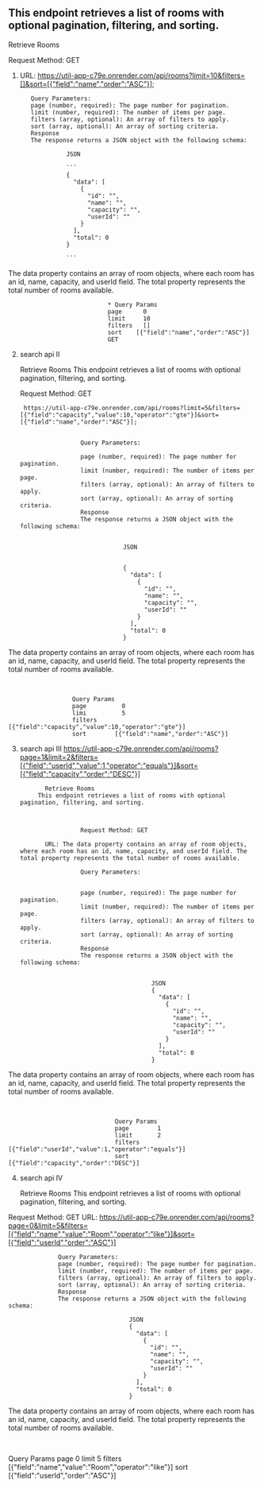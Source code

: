 
## This endpoint retrieves a list of rooms with optional pagination, filtering, and sorting.


Retrieve Rooms


Request Method: GET
1. URL: https://util-app-c79e.onrender.com/api/rooms?limit=10&filters=[]&sort=[{"field":"name","order":"ASC"}];

          Query Parameters:
          page (number, required): The page number for pagination.
          limit (number, required): The number of items per page.
          filters (array, optional): An array of filters to apply.
          sort (array, optional): An array of sorting criteria.
          Response
          The response returns a JSON object with the following schema:

                    JSON

                    ```
                    {
                      "data": [
                        {
                          "id": "",
                          "name": "",
                          "capacity": "",
                          "userId": ""
                        }
                      ],
                      "total": 0
                    }

                    ```
The data property contains an array of room objects, where each room has an id, name, capacity, and userId field. The total property represents the total number of rooms available.


                                * Query Params
                                page      0
                                limit     10
                                filters   []
                                sort    [{"field":"name","order":"ASC"}]
                                GET


                                
2. search api II
    
    Retrieve Rooms
    This endpoint retrieves a list of rooms with optional pagination, filtering, and sorting.

      
      Request Method: GET

        https://util-app-c79e.onrender.com/api/rooms?limit=5&filters=[{"field":"capacity","value":10,"operator":"gte"}]&sort=[{"field":"name","order":"ASC"}];


                        Query Parameters:

                        page (number, required): The page number for pagination.
                        limit (number, required): The number of items per page.
                        filters (array, optional): An array of filters to apply.
                        sort (array, optional): An array of sorting criteria.
                        Response
                        The response returns a JSON object with the following schema:


                                    JSON


                                    {
                                      "data": [
                                        {
                                          "id": "",
                                          "name": "",
                                          "capacity": "",
                                          "userId": ""
                                        }
                                      ],
                                      "total": 0
                                    }


The data property contains an array of room objects, where each room has an id, name, capacity, and userId field. The total property represents the total number of rooms available.

﻿

                      Query Params
                      page          0      
                      limi          5
                      filters     [{"field":"capacity","value":10,"operator":"gte"}]
                      sort        [{"field":"name","order":"ASC"}]


3. search api III
      https://util-app-c79e.onrender.com/api/rooms?page=1&limit=2&filters=[{"field":"userId","value":1,"operator":"equals"}]&sort=[{"field":"capacity","order":"DESC"}]

              Retrieve Rooms
            This endpoint retrieves a list of rooms with optional pagination, filtering, and sorting.



                        Request Method: GET

              URL: The data property contains an array of room objects, where each room has an id, name, capacity, and userId field. The total property represents the total number of rooms available.

                        Query Parameters:


                        page (number, required): The page number for pagination.
                        limit (number, required): The number of items per page.
                        filters (array, optional): An array of filters to apply.
                        sort (array, optional): An array of sorting criteria.
                        Response
                        The response returns a JSON object with the following schema:


                                            JSON
                                            {
                                              "data": [
                                                {
                                                  "id": "",
                                                  "name": "",
                                                  "capacity": "",
                                                  "userId": ""
                                                }
                                              ],
                                              "total": 0
                                            }
The data property contains an array of room objects, where each room has an id, name, capacity, and userId field. The total property represents the total number of rooms available.

﻿

                                  Query Params
                                  page        1
                                  limit       2
                                  filters     [{"field":"userId","value":1,"operator":"equals"}]
                                  sort        [{"field":"capacity","order":"DESC"}]


4. search api IV    

    Retrieve Rooms
    This endpoint retrieves a list of rooms with optional pagination, filtering, and sorting.

Request Method: GET
URL: https://util-app-c79e.onrender.com/api/rooms?page=0&limit=5&filters=[{"field":"name","value":"Room","operator":"like"}]&sort=[{"field":"userId","order":"ASC"}]

                  Query Parameters:
                  page (number, required): The page number for pagination.
                  limit (number, required): The number of items per page.
                  filters (array, optional): An array of filters to apply.
                  sort (array, optional): An array of sorting criteria.
                  Response
                  The response returns a JSON object with the following schema:

                                      JSON
                                      {
                                        "data": [
                                          {
                                            "id": "",
                                            "name": "",
                                            "capacity": "",
                                            "userId": ""
                                          }
                                        ],
                                        "total": 0
                                      }

The data property contains an array of room objects, where each room has an id, name, capacity, and userId field. The total property represents the total number of rooms available.

﻿

Query Params
page         0
limit         5
filters     [{"field":"name","value":"Room","operator":"like"}]
sort         [{"field":"userId","order":"ASC"}]
